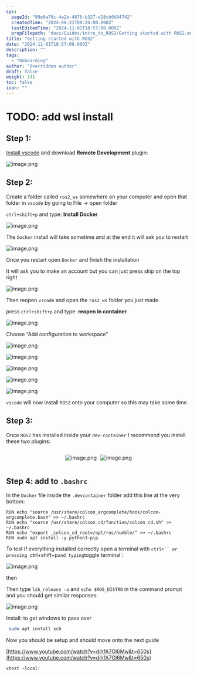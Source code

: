 ```yaml
---
sys:
  pageId: "89e0a78c-4e2b-4070-b327-d28cb0694742"
  createdTime: "2024-08-21T00:24:00.000Z"
  lastEditedTime: "2024-11-01T18:57:00.000Z"
  propFilepath: "docs/Guides/intro_to_ROS2/Getting started with ROS2.md"
title: "Getting started with ROS2"
date: "2024-11-01T18:57:00.000Z"
description: ""
tags:
  - "Onboarding"
author: "Overridden author"
draft: false
weight: 141
toc: false
icon: ""
---
```


# TODO: add wsl install

## Step 1:

[Install vscode](https://code.visualstudio.com/download) and download **Remote Development** plugin:

![image.png](https://prod-files-secure.s3.us-west-2.amazonaws.com/d518164a-d88e-44d1-a4ee-3adb3bd8bce0/efb52993-1881-4a40-b95e-6f020334f022/image.png?X-Amz-Algorithm=AWS4-HMAC-SHA256&X-Amz-Content-Sha256=UNSIGNED-PAYLOAD&X-Amz-Credential=ASIAZI2LB466YKIN3IO4%2F20250407%2Fus-west-2%2Fs3%2Faws4_request&X-Amz-Date=20250407T022246Z&X-Amz-Expires=3600&X-Amz-Security-Token=IQoJb3JpZ2luX2VjENr%2F%2F%2F%2F%2F%2F%2F%2F%2F%2FwEaCXVzLXdlc3QtMiJHMEUCIF4GbKENJrRpCq3rRW%2Bd6SeUtzAzC2ME2g8TRxIAcZmDAiEAu%2FEEM6%2BT0Pq8wYs3%2F7MFe9mJql2QNuGHUIA4Ydfzr5Eq%2FwMIUxAAGgw2Mzc0MjMxODM4MDUiDEHTJ4GY9cJispE2pCrcAx89KiSPwxpApQsiLxqgLUmrS1Ti%2Bz6PKUs9YICk%2BAlxEUqRCi3tBvKRJWIvtjwPjbJsPkAGhl9PnVoGno1Fdo7BDrzaj5WV93DZuCZN4BPsfwuctY5L9%2FRCE%2BIjCEhQ7zpUp3EFoeWrvpV5PEJkqqS%2FCTLKUCA2syiTQ59Glz7TMuIGFZAabRm0ykL%2BCSYBnvzRifl5QMWa8t1YVP2udQsIUZH0p4XSOSo4MmeLZ8pAgIY4IALHXtyO430whXegpbIffzRFxwhMqye3uNpboteZzkVZbfdZbOpOhRgnCsVOSpGIp9lf%2BytlZQbpG9UCktnBSHvo0XvOWcwbrH7fCmzBQm8g4VvnXNR%2F34uSIGWJ5EjScXRjgS46OEh1RLXhENGACl9pfyQIusshjGIdK0ujkGvR2zECkgxzkqRmu%2Bj%2BQ6W74Ab2aJ7%2FH7gnJY5UB27rxeEJNC3EH%2F6hIO09bzKGPlsGWDlFoRVQ%2F0LAaw8xmGP06lHzO%2Bd%2BS5cRrysLCgqMHv3YEbVtWLtaIBGZxn4te6yipeONLaldzZaHZC95MwCfh4dxxs0LM1XmD%2Fi7oXTD8UPtKHWu7piw4DcMdDKYuGCaWnWyN71N0ZIa%2BptDYf7VTJW6ml%2BsDtLcMPrpzL8GOqUBfPOeYsUtEemqXlhly2C0ZhP3UAnuuBx%2BL1GxqwCzVwzKwEtkKc3kZ%2BEsw%2FFgpIvCFvtpKyUk6JcjBHQbZJ2HrFqS%2Bdp4yLIfzzAgHUlmId6QghYJi1rveDseah5cA5ORDDWlIezh%2FpeOnFbzSsoM5m04pTO4Kgd3SNOgNs9ixwP8s8KvQFL6WwDDk%2BqRSGi34TLJvsVouzgTeoH9XMNgSwUOfk9S&X-Amz-Signature=a0a49964ecc96e91b5b87b1caaa4d42261a795b21fc7129a8111e749838d7a7e&X-Amz-SignedHeaders=host&x-id=GetObject)

## Step 2:

Create a folder called `ros2_ws` somewhere on your computer and open that folder in `vscode` by going to File → open folder 

`ctrl+shift+p` and type: **Install Docker**

![image.png](https://prod-files-secure.s3.us-west-2.amazonaws.com/d518164a-d88e-44d1-a4ee-3adb3bd8bce0/2269dc0e-1cd5-47ff-bceb-c04ad9b2eab0/image.png?X-Amz-Algorithm=AWS4-HMAC-SHA256&X-Amz-Content-Sha256=UNSIGNED-PAYLOAD&X-Amz-Credential=ASIAZI2LB466YKIN3IO4%2F20250407%2Fus-west-2%2Fs3%2Faws4_request&X-Amz-Date=20250407T022246Z&X-Amz-Expires=3600&X-Amz-Security-Token=IQoJb3JpZ2luX2VjENr%2F%2F%2F%2F%2F%2F%2F%2F%2F%2FwEaCXVzLXdlc3QtMiJHMEUCIF4GbKENJrRpCq3rRW%2Bd6SeUtzAzC2ME2g8TRxIAcZmDAiEAu%2FEEM6%2BT0Pq8wYs3%2F7MFe9mJql2QNuGHUIA4Ydfzr5Eq%2FwMIUxAAGgw2Mzc0MjMxODM4MDUiDEHTJ4GY9cJispE2pCrcAx89KiSPwxpApQsiLxqgLUmrS1Ti%2Bz6PKUs9YICk%2BAlxEUqRCi3tBvKRJWIvtjwPjbJsPkAGhl9PnVoGno1Fdo7BDrzaj5WV93DZuCZN4BPsfwuctY5L9%2FRCE%2BIjCEhQ7zpUp3EFoeWrvpV5PEJkqqS%2FCTLKUCA2syiTQ59Glz7TMuIGFZAabRm0ykL%2BCSYBnvzRifl5QMWa8t1YVP2udQsIUZH0p4XSOSo4MmeLZ8pAgIY4IALHXtyO430whXegpbIffzRFxwhMqye3uNpboteZzkVZbfdZbOpOhRgnCsVOSpGIp9lf%2BytlZQbpG9UCktnBSHvo0XvOWcwbrH7fCmzBQm8g4VvnXNR%2F34uSIGWJ5EjScXRjgS46OEh1RLXhENGACl9pfyQIusshjGIdK0ujkGvR2zECkgxzkqRmu%2Bj%2BQ6W74Ab2aJ7%2FH7gnJY5UB27rxeEJNC3EH%2F6hIO09bzKGPlsGWDlFoRVQ%2F0LAaw8xmGP06lHzO%2Bd%2BS5cRrysLCgqMHv3YEbVtWLtaIBGZxn4te6yipeONLaldzZaHZC95MwCfh4dxxs0LM1XmD%2Fi7oXTD8UPtKHWu7piw4DcMdDKYuGCaWnWyN71N0ZIa%2BptDYf7VTJW6ml%2BsDtLcMPrpzL8GOqUBfPOeYsUtEemqXlhly2C0ZhP3UAnuuBx%2BL1GxqwCzVwzKwEtkKc3kZ%2BEsw%2FFgpIvCFvtpKyUk6JcjBHQbZJ2HrFqS%2Bdp4yLIfzzAgHUlmId6QghYJi1rveDseah5cA5ORDDWlIezh%2FpeOnFbzSsoM5m04pTO4Kgd3SNOgNs9ixwP8s8KvQFL6WwDDk%2BqRSGi34TLJvsVouzgTeoH9XMNgSwUOfk9S&X-Amz-Signature=607a0f61fad982f9f5df328d53641c690f4f7d64ba36b2397d088c058425c500&X-Amz-SignedHeaders=host&x-id=GetObject)

The `Docker` install will take sometime and at the end it will ask you to restart

![image.png](https://prod-files-secure.s3.us-west-2.amazonaws.com/d518164a-d88e-44d1-a4ee-3adb3bd8bce0/ed233f78-be33-4b1f-b89c-9c346c0e961e/image.png?X-Amz-Algorithm=AWS4-HMAC-SHA256&X-Amz-Content-Sha256=UNSIGNED-PAYLOAD&X-Amz-Credential=ASIAZI2LB466YKIN3IO4%2F20250407%2Fus-west-2%2Fs3%2Faws4_request&X-Amz-Date=20250407T022246Z&X-Amz-Expires=3600&X-Amz-Security-Token=IQoJb3JpZ2luX2VjENr%2F%2F%2F%2F%2F%2F%2F%2F%2F%2FwEaCXVzLXdlc3QtMiJHMEUCIF4GbKENJrRpCq3rRW%2Bd6SeUtzAzC2ME2g8TRxIAcZmDAiEAu%2FEEM6%2BT0Pq8wYs3%2F7MFe9mJql2QNuGHUIA4Ydfzr5Eq%2FwMIUxAAGgw2Mzc0MjMxODM4MDUiDEHTJ4GY9cJispE2pCrcAx89KiSPwxpApQsiLxqgLUmrS1Ti%2Bz6PKUs9YICk%2BAlxEUqRCi3tBvKRJWIvtjwPjbJsPkAGhl9PnVoGno1Fdo7BDrzaj5WV93DZuCZN4BPsfwuctY5L9%2FRCE%2BIjCEhQ7zpUp3EFoeWrvpV5PEJkqqS%2FCTLKUCA2syiTQ59Glz7TMuIGFZAabRm0ykL%2BCSYBnvzRifl5QMWa8t1YVP2udQsIUZH0p4XSOSo4MmeLZ8pAgIY4IALHXtyO430whXegpbIffzRFxwhMqye3uNpboteZzkVZbfdZbOpOhRgnCsVOSpGIp9lf%2BytlZQbpG9UCktnBSHvo0XvOWcwbrH7fCmzBQm8g4VvnXNR%2F34uSIGWJ5EjScXRjgS46OEh1RLXhENGACl9pfyQIusshjGIdK0ujkGvR2zECkgxzkqRmu%2Bj%2BQ6W74Ab2aJ7%2FH7gnJY5UB27rxeEJNC3EH%2F6hIO09bzKGPlsGWDlFoRVQ%2F0LAaw8xmGP06lHzO%2Bd%2BS5cRrysLCgqMHv3YEbVtWLtaIBGZxn4te6yipeONLaldzZaHZC95MwCfh4dxxs0LM1XmD%2Fi7oXTD8UPtKHWu7piw4DcMdDKYuGCaWnWyN71N0ZIa%2BptDYf7VTJW6ml%2BsDtLcMPrpzL8GOqUBfPOeYsUtEemqXlhly2C0ZhP3UAnuuBx%2BL1GxqwCzVwzKwEtkKc3kZ%2BEsw%2FFgpIvCFvtpKyUk6JcjBHQbZJ2HrFqS%2Bdp4yLIfzzAgHUlmId6QghYJi1rveDseah5cA5ORDDWlIezh%2FpeOnFbzSsoM5m04pTO4Kgd3SNOgNs9ixwP8s8KvQFL6WwDDk%2BqRSGi34TLJvsVouzgTeoH9XMNgSwUOfk9S&X-Amz-Signature=04da767140b3b865832b4bb1596d648ac8ea2bc5f62edd32c53d373b7ccc89a3&X-Amz-SignedHeaders=host&x-id=GetObject)

Once you restart open `Docker` and finish the installation

It will ask you to make an account but you can just press skip on the top right

![image.png](https://prod-files-secure.s3.us-west-2.amazonaws.com/d518164a-d88e-44d1-a4ee-3adb3bd8bce0/21010ad9-1659-4fd9-9f59-9932a09b2a3d/image.png?X-Amz-Algorithm=AWS4-HMAC-SHA256&X-Amz-Content-Sha256=UNSIGNED-PAYLOAD&X-Amz-Credential=ASIAZI2LB466YKIN3IO4%2F20250407%2Fus-west-2%2Fs3%2Faws4_request&X-Amz-Date=20250407T022246Z&X-Amz-Expires=3600&X-Amz-Security-Token=IQoJb3JpZ2luX2VjENr%2F%2F%2F%2F%2F%2F%2F%2F%2F%2FwEaCXVzLXdlc3QtMiJHMEUCIF4GbKENJrRpCq3rRW%2Bd6SeUtzAzC2ME2g8TRxIAcZmDAiEAu%2FEEM6%2BT0Pq8wYs3%2F7MFe9mJql2QNuGHUIA4Ydfzr5Eq%2FwMIUxAAGgw2Mzc0MjMxODM4MDUiDEHTJ4GY9cJispE2pCrcAx89KiSPwxpApQsiLxqgLUmrS1Ti%2Bz6PKUs9YICk%2BAlxEUqRCi3tBvKRJWIvtjwPjbJsPkAGhl9PnVoGno1Fdo7BDrzaj5WV93DZuCZN4BPsfwuctY5L9%2FRCE%2BIjCEhQ7zpUp3EFoeWrvpV5PEJkqqS%2FCTLKUCA2syiTQ59Glz7TMuIGFZAabRm0ykL%2BCSYBnvzRifl5QMWa8t1YVP2udQsIUZH0p4XSOSo4MmeLZ8pAgIY4IALHXtyO430whXegpbIffzRFxwhMqye3uNpboteZzkVZbfdZbOpOhRgnCsVOSpGIp9lf%2BytlZQbpG9UCktnBSHvo0XvOWcwbrH7fCmzBQm8g4VvnXNR%2F34uSIGWJ5EjScXRjgS46OEh1RLXhENGACl9pfyQIusshjGIdK0ujkGvR2zECkgxzkqRmu%2Bj%2BQ6W74Ab2aJ7%2FH7gnJY5UB27rxeEJNC3EH%2F6hIO09bzKGPlsGWDlFoRVQ%2F0LAaw8xmGP06lHzO%2Bd%2BS5cRrysLCgqMHv3YEbVtWLtaIBGZxn4te6yipeONLaldzZaHZC95MwCfh4dxxs0LM1XmD%2Fi7oXTD8UPtKHWu7piw4DcMdDKYuGCaWnWyN71N0ZIa%2BptDYf7VTJW6ml%2BsDtLcMPrpzL8GOqUBfPOeYsUtEemqXlhly2C0ZhP3UAnuuBx%2BL1GxqwCzVwzKwEtkKc3kZ%2BEsw%2FFgpIvCFvtpKyUk6JcjBHQbZJ2HrFqS%2Bdp4yLIfzzAgHUlmId6QghYJi1rveDseah5cA5ORDDWlIezh%2FpeOnFbzSsoM5m04pTO4Kgd3SNOgNs9ixwP8s8KvQFL6WwDDk%2BqRSGi34TLJvsVouzgTeoH9XMNgSwUOfk9S&X-Amz-Signature=23cb1438f478c268e471e08c28e526388618f2040f2196bb27849be84fe94feb&X-Amz-SignedHeaders=host&x-id=GetObject)

Then reopen `vscode` and open the `ros2_ws` folder you just made

press `ctrl+shift+p` and type: **reopen in container**

![image.png](https://prod-files-secure.s3.us-west-2.amazonaws.com/d518164a-d88e-44d1-a4ee-3adb3bd8bce0/4e93b8c2-41ad-488c-8095-c74205196118/image.png?X-Amz-Algorithm=AWS4-HMAC-SHA256&X-Amz-Content-Sha256=UNSIGNED-PAYLOAD&X-Amz-Credential=ASIAZI2LB466YKIN3IO4%2F20250407%2Fus-west-2%2Fs3%2Faws4_request&X-Amz-Date=20250407T022246Z&X-Amz-Expires=3600&X-Amz-Security-Token=IQoJb3JpZ2luX2VjENr%2F%2F%2F%2F%2F%2F%2F%2F%2F%2FwEaCXVzLXdlc3QtMiJHMEUCIF4GbKENJrRpCq3rRW%2Bd6SeUtzAzC2ME2g8TRxIAcZmDAiEAu%2FEEM6%2BT0Pq8wYs3%2F7MFe9mJql2QNuGHUIA4Ydfzr5Eq%2FwMIUxAAGgw2Mzc0MjMxODM4MDUiDEHTJ4GY9cJispE2pCrcAx89KiSPwxpApQsiLxqgLUmrS1Ti%2Bz6PKUs9YICk%2BAlxEUqRCi3tBvKRJWIvtjwPjbJsPkAGhl9PnVoGno1Fdo7BDrzaj5WV93DZuCZN4BPsfwuctY5L9%2FRCE%2BIjCEhQ7zpUp3EFoeWrvpV5PEJkqqS%2FCTLKUCA2syiTQ59Glz7TMuIGFZAabRm0ykL%2BCSYBnvzRifl5QMWa8t1YVP2udQsIUZH0p4XSOSo4MmeLZ8pAgIY4IALHXtyO430whXegpbIffzRFxwhMqye3uNpboteZzkVZbfdZbOpOhRgnCsVOSpGIp9lf%2BytlZQbpG9UCktnBSHvo0XvOWcwbrH7fCmzBQm8g4VvnXNR%2F34uSIGWJ5EjScXRjgS46OEh1RLXhENGACl9pfyQIusshjGIdK0ujkGvR2zECkgxzkqRmu%2Bj%2BQ6W74Ab2aJ7%2FH7gnJY5UB27rxeEJNC3EH%2F6hIO09bzKGPlsGWDlFoRVQ%2F0LAaw8xmGP06lHzO%2Bd%2BS5cRrysLCgqMHv3YEbVtWLtaIBGZxn4te6yipeONLaldzZaHZC95MwCfh4dxxs0LM1XmD%2Fi7oXTD8UPtKHWu7piw4DcMdDKYuGCaWnWyN71N0ZIa%2BptDYf7VTJW6ml%2BsDtLcMPrpzL8GOqUBfPOeYsUtEemqXlhly2C0ZhP3UAnuuBx%2BL1GxqwCzVwzKwEtkKc3kZ%2BEsw%2FFgpIvCFvtpKyUk6JcjBHQbZJ2HrFqS%2Bdp4yLIfzzAgHUlmId6QghYJi1rveDseah5cA5ORDDWlIezh%2FpeOnFbzSsoM5m04pTO4Kgd3SNOgNs9ixwP8s8KvQFL6WwDDk%2BqRSGi34TLJvsVouzgTeoH9XMNgSwUOfk9S&X-Amz-Signature=e8709b685f88d59c4be4ef32df53065259006d430d08af9c1e9960c339b602f9&X-Amz-SignedHeaders=host&x-id=GetObject)

Choose “Add configuration to workspace”

![image.png](https://prod-files-secure.s3.us-west-2.amazonaws.com/d518164a-d88e-44d1-a4ee-3adb3bd8bce0/9560b282-5060-4989-ba37-97e7b2c22476/image.png?X-Amz-Algorithm=AWS4-HMAC-SHA256&X-Amz-Content-Sha256=UNSIGNED-PAYLOAD&X-Amz-Credential=ASIAZI2LB466YKIN3IO4%2F20250407%2Fus-west-2%2Fs3%2Faws4_request&X-Amz-Date=20250407T022246Z&X-Amz-Expires=3600&X-Amz-Security-Token=IQoJb3JpZ2luX2VjENr%2F%2F%2F%2F%2F%2F%2F%2F%2F%2FwEaCXVzLXdlc3QtMiJHMEUCIF4GbKENJrRpCq3rRW%2Bd6SeUtzAzC2ME2g8TRxIAcZmDAiEAu%2FEEM6%2BT0Pq8wYs3%2F7MFe9mJql2QNuGHUIA4Ydfzr5Eq%2FwMIUxAAGgw2Mzc0MjMxODM4MDUiDEHTJ4GY9cJispE2pCrcAx89KiSPwxpApQsiLxqgLUmrS1Ti%2Bz6PKUs9YICk%2BAlxEUqRCi3tBvKRJWIvtjwPjbJsPkAGhl9PnVoGno1Fdo7BDrzaj5WV93DZuCZN4BPsfwuctY5L9%2FRCE%2BIjCEhQ7zpUp3EFoeWrvpV5PEJkqqS%2FCTLKUCA2syiTQ59Glz7TMuIGFZAabRm0ykL%2BCSYBnvzRifl5QMWa8t1YVP2udQsIUZH0p4XSOSo4MmeLZ8pAgIY4IALHXtyO430whXegpbIffzRFxwhMqye3uNpboteZzkVZbfdZbOpOhRgnCsVOSpGIp9lf%2BytlZQbpG9UCktnBSHvo0XvOWcwbrH7fCmzBQm8g4VvnXNR%2F34uSIGWJ5EjScXRjgS46OEh1RLXhENGACl9pfyQIusshjGIdK0ujkGvR2zECkgxzkqRmu%2Bj%2BQ6W74Ab2aJ7%2FH7gnJY5UB27rxeEJNC3EH%2F6hIO09bzKGPlsGWDlFoRVQ%2F0LAaw8xmGP06lHzO%2Bd%2BS5cRrysLCgqMHv3YEbVtWLtaIBGZxn4te6yipeONLaldzZaHZC95MwCfh4dxxs0LM1XmD%2Fi7oXTD8UPtKHWu7piw4DcMdDKYuGCaWnWyN71N0ZIa%2BptDYf7VTJW6ml%2BsDtLcMPrpzL8GOqUBfPOeYsUtEemqXlhly2C0ZhP3UAnuuBx%2BL1GxqwCzVwzKwEtkKc3kZ%2BEsw%2FFgpIvCFvtpKyUk6JcjBHQbZJ2HrFqS%2Bdp4yLIfzzAgHUlmId6QghYJi1rveDseah5cA5ORDDWlIezh%2FpeOnFbzSsoM5m04pTO4Kgd3SNOgNs9ixwP8s8KvQFL6WwDDk%2BqRSGi34TLJvsVouzgTeoH9XMNgSwUOfk9S&X-Amz-Signature=efb96e3cb28928d5ef2a45effb293f83ed1fe63d0f872a589271a0b9b5c57398&X-Amz-SignedHeaders=host&x-id=GetObject)

![image.png](https://prod-files-secure.s3.us-west-2.amazonaws.com/d518164a-d88e-44d1-a4ee-3adb3bd8bce0/2ee63f81-886b-48e8-a553-dc6e5eac99e4/image.png?X-Amz-Algorithm=AWS4-HMAC-SHA256&X-Amz-Content-Sha256=UNSIGNED-PAYLOAD&X-Amz-Credential=ASIAZI2LB466YKIN3IO4%2F20250407%2Fus-west-2%2Fs3%2Faws4_request&X-Amz-Date=20250407T022246Z&X-Amz-Expires=3600&X-Amz-Security-Token=IQoJb3JpZ2luX2VjENr%2F%2F%2F%2F%2F%2F%2F%2F%2F%2FwEaCXVzLXdlc3QtMiJHMEUCIF4GbKENJrRpCq3rRW%2Bd6SeUtzAzC2ME2g8TRxIAcZmDAiEAu%2FEEM6%2BT0Pq8wYs3%2F7MFe9mJql2QNuGHUIA4Ydfzr5Eq%2FwMIUxAAGgw2Mzc0MjMxODM4MDUiDEHTJ4GY9cJispE2pCrcAx89KiSPwxpApQsiLxqgLUmrS1Ti%2Bz6PKUs9YICk%2BAlxEUqRCi3tBvKRJWIvtjwPjbJsPkAGhl9PnVoGno1Fdo7BDrzaj5WV93DZuCZN4BPsfwuctY5L9%2FRCE%2BIjCEhQ7zpUp3EFoeWrvpV5PEJkqqS%2FCTLKUCA2syiTQ59Glz7TMuIGFZAabRm0ykL%2BCSYBnvzRifl5QMWa8t1YVP2udQsIUZH0p4XSOSo4MmeLZ8pAgIY4IALHXtyO430whXegpbIffzRFxwhMqye3uNpboteZzkVZbfdZbOpOhRgnCsVOSpGIp9lf%2BytlZQbpG9UCktnBSHvo0XvOWcwbrH7fCmzBQm8g4VvnXNR%2F34uSIGWJ5EjScXRjgS46OEh1RLXhENGACl9pfyQIusshjGIdK0ujkGvR2zECkgxzkqRmu%2Bj%2BQ6W74Ab2aJ7%2FH7gnJY5UB27rxeEJNC3EH%2F6hIO09bzKGPlsGWDlFoRVQ%2F0LAaw8xmGP06lHzO%2Bd%2BS5cRrysLCgqMHv3YEbVtWLtaIBGZxn4te6yipeONLaldzZaHZC95MwCfh4dxxs0LM1XmD%2Fi7oXTD8UPtKHWu7piw4DcMdDKYuGCaWnWyN71N0ZIa%2BptDYf7VTJW6ml%2BsDtLcMPrpzL8GOqUBfPOeYsUtEemqXlhly2C0ZhP3UAnuuBx%2BL1GxqwCzVwzKwEtkKc3kZ%2BEsw%2FFgpIvCFvtpKyUk6JcjBHQbZJ2HrFqS%2Bdp4yLIfzzAgHUlmId6QghYJi1rveDseah5cA5ORDDWlIezh%2FpeOnFbzSsoM5m04pTO4Kgd3SNOgNs9ixwP8s8KvQFL6WwDDk%2BqRSGi34TLJvsVouzgTeoH9XMNgSwUOfk9S&X-Amz-Signature=750118d96167f360d46daeaf8e022e85051a7e60d1f33a67afc3f8ad025a1d25&X-Amz-SignedHeaders=host&x-id=GetObject)

![image.png](https://prod-files-secure.s3.us-west-2.amazonaws.com/d518164a-d88e-44d1-a4ee-3adb3bd8bce0/ae1580b2-b048-407e-aed9-b584224a7a04/image.png?X-Amz-Algorithm=AWS4-HMAC-SHA256&X-Amz-Content-Sha256=UNSIGNED-PAYLOAD&X-Amz-Credential=ASIAZI2LB466YKIN3IO4%2F20250407%2Fus-west-2%2Fs3%2Faws4_request&X-Amz-Date=20250407T022246Z&X-Amz-Expires=3600&X-Amz-Security-Token=IQoJb3JpZ2luX2VjENr%2F%2F%2F%2F%2F%2F%2F%2F%2F%2FwEaCXVzLXdlc3QtMiJHMEUCIF4GbKENJrRpCq3rRW%2Bd6SeUtzAzC2ME2g8TRxIAcZmDAiEAu%2FEEM6%2BT0Pq8wYs3%2F7MFe9mJql2QNuGHUIA4Ydfzr5Eq%2FwMIUxAAGgw2Mzc0MjMxODM4MDUiDEHTJ4GY9cJispE2pCrcAx89KiSPwxpApQsiLxqgLUmrS1Ti%2Bz6PKUs9YICk%2BAlxEUqRCi3tBvKRJWIvtjwPjbJsPkAGhl9PnVoGno1Fdo7BDrzaj5WV93DZuCZN4BPsfwuctY5L9%2FRCE%2BIjCEhQ7zpUp3EFoeWrvpV5PEJkqqS%2FCTLKUCA2syiTQ59Glz7TMuIGFZAabRm0ykL%2BCSYBnvzRifl5QMWa8t1YVP2udQsIUZH0p4XSOSo4MmeLZ8pAgIY4IALHXtyO430whXegpbIffzRFxwhMqye3uNpboteZzkVZbfdZbOpOhRgnCsVOSpGIp9lf%2BytlZQbpG9UCktnBSHvo0XvOWcwbrH7fCmzBQm8g4VvnXNR%2F34uSIGWJ5EjScXRjgS46OEh1RLXhENGACl9pfyQIusshjGIdK0ujkGvR2zECkgxzkqRmu%2Bj%2BQ6W74Ab2aJ7%2FH7gnJY5UB27rxeEJNC3EH%2F6hIO09bzKGPlsGWDlFoRVQ%2F0LAaw8xmGP06lHzO%2Bd%2BS5cRrysLCgqMHv3YEbVtWLtaIBGZxn4te6yipeONLaldzZaHZC95MwCfh4dxxs0LM1XmD%2Fi7oXTD8UPtKHWu7piw4DcMdDKYuGCaWnWyN71N0ZIa%2BptDYf7VTJW6ml%2BsDtLcMPrpzL8GOqUBfPOeYsUtEemqXlhly2C0ZhP3UAnuuBx%2BL1GxqwCzVwzKwEtkKc3kZ%2BEsw%2FFgpIvCFvtpKyUk6JcjBHQbZJ2HrFqS%2Bdp4yLIfzzAgHUlmId6QghYJi1rveDseah5cA5ORDDWlIezh%2FpeOnFbzSsoM5m04pTO4Kgd3SNOgNs9ixwP8s8KvQFL6WwDDk%2BqRSGi34TLJvsVouzgTeoH9XMNgSwUOfk9S&X-Amz-Signature=8fcb02edac5ee6d4d994b4ef684a8ee55cef27bd4e6652d84cb0fa80910eb0c4&X-Amz-SignedHeaders=host&x-id=GetObject)

![image.png](https://prod-files-secure.s3.us-west-2.amazonaws.com/d518164a-d88e-44d1-a4ee-3adb3bd8bce0/53255b28-f75e-430f-b9e3-c0ac8577e42b/image.png?X-Amz-Algorithm=AWS4-HMAC-SHA256&X-Amz-Content-Sha256=UNSIGNED-PAYLOAD&X-Amz-Credential=ASIAZI2LB466YKIN3IO4%2F20250407%2Fus-west-2%2Fs3%2Faws4_request&X-Amz-Date=20250407T022246Z&X-Amz-Expires=3600&X-Amz-Security-Token=IQoJb3JpZ2luX2VjENr%2F%2F%2F%2F%2F%2F%2F%2F%2F%2FwEaCXVzLXdlc3QtMiJHMEUCIF4GbKENJrRpCq3rRW%2Bd6SeUtzAzC2ME2g8TRxIAcZmDAiEAu%2FEEM6%2BT0Pq8wYs3%2F7MFe9mJql2QNuGHUIA4Ydfzr5Eq%2FwMIUxAAGgw2Mzc0MjMxODM4MDUiDEHTJ4GY9cJispE2pCrcAx89KiSPwxpApQsiLxqgLUmrS1Ti%2Bz6PKUs9YICk%2BAlxEUqRCi3tBvKRJWIvtjwPjbJsPkAGhl9PnVoGno1Fdo7BDrzaj5WV93DZuCZN4BPsfwuctY5L9%2FRCE%2BIjCEhQ7zpUp3EFoeWrvpV5PEJkqqS%2FCTLKUCA2syiTQ59Glz7TMuIGFZAabRm0ykL%2BCSYBnvzRifl5QMWa8t1YVP2udQsIUZH0p4XSOSo4MmeLZ8pAgIY4IALHXtyO430whXegpbIffzRFxwhMqye3uNpboteZzkVZbfdZbOpOhRgnCsVOSpGIp9lf%2BytlZQbpG9UCktnBSHvo0XvOWcwbrH7fCmzBQm8g4VvnXNR%2F34uSIGWJ5EjScXRjgS46OEh1RLXhENGACl9pfyQIusshjGIdK0ujkGvR2zECkgxzkqRmu%2Bj%2BQ6W74Ab2aJ7%2FH7gnJY5UB27rxeEJNC3EH%2F6hIO09bzKGPlsGWDlFoRVQ%2F0LAaw8xmGP06lHzO%2Bd%2BS5cRrysLCgqMHv3YEbVtWLtaIBGZxn4te6yipeONLaldzZaHZC95MwCfh4dxxs0LM1XmD%2Fi7oXTD8UPtKHWu7piw4DcMdDKYuGCaWnWyN71N0ZIa%2BptDYf7VTJW6ml%2BsDtLcMPrpzL8GOqUBfPOeYsUtEemqXlhly2C0ZhP3UAnuuBx%2BL1GxqwCzVwzKwEtkKc3kZ%2BEsw%2FFgpIvCFvtpKyUk6JcjBHQbZJ2HrFqS%2Bdp4yLIfzzAgHUlmId6QghYJi1rveDseah5cA5ORDDWlIezh%2FpeOnFbzSsoM5m04pTO4Kgd3SNOgNs9ixwP8s8KvQFL6WwDDk%2BqRSGi34TLJvsVouzgTeoH9XMNgSwUOfk9S&X-Amz-Signature=a0ab1b12f9217d8948ac9a60f5a1d1f52d22304c21b145c25fecec65ce5e1049&X-Amz-SignedHeaders=host&x-id=GetObject)

![image.png](https://prod-files-secure.s3.us-west-2.amazonaws.com/d518164a-d88e-44d1-a4ee-3adb3bd8bce0/7c562767-5af9-4ffb-97d1-327bcdf4ee00/image.png?X-Amz-Algorithm=AWS4-HMAC-SHA256&X-Amz-Content-Sha256=UNSIGNED-PAYLOAD&X-Amz-Credential=ASIAZI2LB466YKIN3IO4%2F20250407%2Fus-west-2%2Fs3%2Faws4_request&X-Amz-Date=20250407T022246Z&X-Amz-Expires=3600&X-Amz-Security-Token=IQoJb3JpZ2luX2VjENr%2F%2F%2F%2F%2F%2F%2F%2F%2F%2FwEaCXVzLXdlc3QtMiJHMEUCIF4GbKENJrRpCq3rRW%2Bd6SeUtzAzC2ME2g8TRxIAcZmDAiEAu%2FEEM6%2BT0Pq8wYs3%2F7MFe9mJql2QNuGHUIA4Ydfzr5Eq%2FwMIUxAAGgw2Mzc0MjMxODM4MDUiDEHTJ4GY9cJispE2pCrcAx89KiSPwxpApQsiLxqgLUmrS1Ti%2Bz6PKUs9YICk%2BAlxEUqRCi3tBvKRJWIvtjwPjbJsPkAGhl9PnVoGno1Fdo7BDrzaj5WV93DZuCZN4BPsfwuctY5L9%2FRCE%2BIjCEhQ7zpUp3EFoeWrvpV5PEJkqqS%2FCTLKUCA2syiTQ59Glz7TMuIGFZAabRm0ykL%2BCSYBnvzRifl5QMWa8t1YVP2udQsIUZH0p4XSOSo4MmeLZ8pAgIY4IALHXtyO430whXegpbIffzRFxwhMqye3uNpboteZzkVZbfdZbOpOhRgnCsVOSpGIp9lf%2BytlZQbpG9UCktnBSHvo0XvOWcwbrH7fCmzBQm8g4VvnXNR%2F34uSIGWJ5EjScXRjgS46OEh1RLXhENGACl9pfyQIusshjGIdK0ujkGvR2zECkgxzkqRmu%2Bj%2BQ6W74Ab2aJ7%2FH7gnJY5UB27rxeEJNC3EH%2F6hIO09bzKGPlsGWDlFoRVQ%2F0LAaw8xmGP06lHzO%2Bd%2BS5cRrysLCgqMHv3YEbVtWLtaIBGZxn4te6yipeONLaldzZaHZC95MwCfh4dxxs0LM1XmD%2Fi7oXTD8UPtKHWu7piw4DcMdDKYuGCaWnWyN71N0ZIa%2BptDYf7VTJW6ml%2BsDtLcMPrpzL8GOqUBfPOeYsUtEemqXlhly2C0ZhP3UAnuuBx%2BL1GxqwCzVwzKwEtkKc3kZ%2BEsw%2FFgpIvCFvtpKyUk6JcjBHQbZJ2HrFqS%2Bdp4yLIfzzAgHUlmId6QghYJi1rveDseah5cA5ORDDWlIezh%2FpeOnFbzSsoM5m04pTO4Kgd3SNOgNs9ixwP8s8KvQFL6WwDDk%2BqRSGi34TLJvsVouzgTeoH9XMNgSwUOfk9S&X-Amz-Signature=476fd7366e96117be81444d2cddf96abdd9ee9ddab43b916089a872a308da05b&X-Amz-SignedHeaders=host&x-id=GetObject)

`vscode` will now install `ROS2` onto your computer so this may take some time.

## Step 3:

Once `ROS2` has installed inside your `dev-container` I recommend you install these two plugins:

<div style="display: flex;flex-direction: row; column-gap:10px; max-width: 630px;justify-content: center;">
<div>

![image.png](https://prod-files-secure.s3.us-west-2.amazonaws.com/d518164a-d88e-44d1-a4ee-3adb3bd8bce0/3fc3d550-5a54-4ba1-ba6b-faa01cdb7369/image.png?X-Amz-Algorithm=AWS4-HMAC-SHA256&X-Amz-Content-Sha256=UNSIGNED-PAYLOAD&X-Amz-Credential=ASIAZI2LB4663YGKXX6Q%2F20250407%2Fus-west-2%2Fs3%2Faws4_request&X-Amz-Date=20250407T022248Z&X-Amz-Expires=3600&X-Amz-Security-Token=IQoJb3JpZ2luX2VjENr%2F%2F%2F%2F%2F%2F%2F%2F%2F%2FwEaCXVzLXdlc3QtMiJGMEQCIDIcOWOp9METpDWogEuvPO9sH%2BmP9x02gJGZ95OHD1e9AiAk3VOXM6trw%2FsxcLBd1GkW%2BO7x8gQGO7cr7VOeyQXzEyr%2FAwhTEAAaDDYzNzQyMzE4MzgwNSIMZfWUXqic%2FtquhnjhKtwDQSP%2FzrI8z6qWRtf3w8qdqxZ7bbU8lEFMFhyzGFefFlUB8B09SQoLJqkFStpM2VsU6fVLrVJkAAXs%2F85n3nz%2BkgiLMSUhgiLb71ZAzy%2FTsf3v7nq1GoMb8OWYTr22e%2FKPTq4pg8oJkrRNx8EUGgHcnEmU2ytu%2Fl6if98zFoax%2BTA48E5j8Nw4j46MEnoz2RWyMrgmK1m%2BzoIzP0rwQwZ9QlHClP0s4X4z3rodU8EkIkOMFowuI7ZYV6413s0IC0j5JLcRezv8c2wdnJXkynh6cgXplhWZVCrsxt7H9OBpdfKU62bL2IxyNyINqtOHdHge4EhkdIeENtci3b59CyAds9EUTScTlFewyZHLVGQWNp9WyX8C8HLp%2BxsNldBTO1iXP5y3%2BLJR7A77NVTnbYdLiBEZI69KdrNN3sYYAtNzrqI%2FnKAieurqzOxQN6gqVnrWqN1ae8ELZj1GPrqgp2nNXe7wjBa9ZqAFInVmR68va30C0Tbr19PMYNqEKyOlnc1t%2BBJhNqu5R4toFOZhOBaSuy3xetZcEVsHIYOE4GwI3MkMXLgEMLNoKA%2FGuIg6ukMqapZT5owTFgALkZ%2FOoGX11npm%2BAIKlxbpvoC7pLcQcxq8E4VDZk03c8tHHCEwqOnMvwY6pgGCd%2B5dTbvA02Yp3R%2FsP2mxk3AB%2BD8MoNAxdDphq5ET7ov34FIgNAzXTlKst4IvUFuS5lYnfK2FOxq2sGt13V0f12BDSjLoISxpfbR5JYk3iItsa27FF6f8aSMxtpyUFCWZ%2BTCHQLOBwyQN2hVR%2F2a1yfPa364U3ZvZeLXrIOptH8RKoxrjcVNiBABq0U60NUI1sr4r8I4L48JH3FnkA9doFFj2Jahb&X-Amz-Signature=8b0f993bff25c5269748e9b0e93b035739de310d9f75036339c1047e2fd2b321&X-Amz-SignedHeaders=host&x-id=GetObject)

</div>
<div>

![image.png](https://prod-files-secure.s3.us-west-2.amazonaws.com/d518164a-d88e-44d1-a4ee-3adb3bd8bce0/d994cc66-13c2-4093-a5a3-f84cf4601a82/image.png?X-Amz-Algorithm=AWS4-HMAC-SHA256&X-Amz-Content-Sha256=UNSIGNED-PAYLOAD&X-Amz-Credential=ASIAZI2LB4667E5M5PU6%2F20250407%2Fus-west-2%2Fs3%2Faws4_request&X-Amz-Date=20250407T022248Z&X-Amz-Expires=3600&X-Amz-Security-Token=IQoJb3JpZ2luX2VjENr%2F%2F%2F%2F%2F%2F%2F%2F%2F%2FwEaCXVzLXdlc3QtMiJHMEUCIQCxh4LZIytU4dE3YBdoiM%2FFkX5gTaSfcE%2Bu9NcKzs7rfwIgSq1hZhyJKu5Q%2BjkfRliiWlFiNIwpPc9RKT4HlGMrWI8q%2FwMIUxAAGgw2Mzc0MjMxODM4MDUiDOdBeQ9UmV6lMacy%2BSrcA3sT%2BEeREWQSirXvUSyQZArllA3W70KHhU7KYy81I%2BZArJVnVDBYqJ3fcHN4mRUZ8VC3d0yknnIOQf%2BTLMTSHFqYyUVosLNSJMmTpf%2ButK6ykjmXp45Ou3JOMZvgpFqQM2T0kgJTlUeECX6xZW2xAxwBmGt8Of%2FBLjhsHlEP9wIID00XMvyqdDhaFok%2FqzeZrX34l9zgppBgtQft%2FB7ZDW2I8EMNqB79uAS1sAOu66VqSPKN5V6IBLx8JD%2B4HYbbYE%2FTCjx6qeledn66wqzkvhlMmtXwvwTXBaO5hSZDQkhZx0cmi7JC2YGl5vBDNoVcXP7e3B0w%2BeVSkID2JfpS4VkeCVFQk1luEqLdPW7WsxRp2ybOAVkEvh%2B48JXFBETVotRjeb1L3EEq9Vb%2FiI66eMY6rDwi8PXTiiSQ9IPPrTiJ4GC90Wh70ncz6mpNp%2FuuyLHgaT%2FNg9nuepZ%2FjJJFWIRxcSudWR3mUGKtcSdAn0ynZF2o5WBsdcZaDLFqXUc%2Bdy6vs%2BcURKh2GkwHPWq4ZQYJo0xBHMjTdjSBizPN7x0IIpAIkYHY7eWM9UjsZ6G3YErgnLIct7Kduo5h3a48rn5sdBRL7Ev3AqH3nN1MnrZtkpB7EZ%2FzsNYiR4%2BoMMPpzL8GOqUBr0godACty9rbMNCHGWaR8gh9lLms2LzvDixdpHWRzQ2d%2F8EKkufSZ5U0Huf6SxrsDEUhNVqvkOOLY%2FBOueTRuhptaFGR7dqUnCCfFyKUAdtxF81od0Tv%2Fz6eWjGDOoRwnIzGMPfEEIfJLq0h5TiUv2lSbE%2Fg03FHCPqX4XNafFNgBl%2FyRz0fgXvnD87I4SN24paFxYqKDD%2BW6TMDj9PJhbjMGnEQ&X-Amz-Signature=b9e406ee180800cd7ffc4261f43849a470634620563ed77398e012d5cbf56ad4&X-Amz-SignedHeaders=host&x-id=GetObject)

</div>
</div>

## Step 4: add to `.bashrc`

In the `Docker` file inside the `.devcontainer` folder add this line at the very bottom: 

```docker
RUN echo "source /usr/share/colcon_argcomplete/hook/colcon-argcomplete.bash" >> ~/.bashrc
RUN echo "source /usr/share/colcon_cd/function/colcon_cd.sh" >> ~/.bashrc
RUN echo "export _colcon_cd_root=/opt/ros/humble/" >> ~/.bashrc
RUN sudo apt install -y python3-pip 
```

To test if everything installed correctly open a terminal with `ctrl+`` or pressing `ctrl+shift+p` and typing `toggle terminal`:

![image.png](https://prod-files-secure.s3.us-west-2.amazonaws.com/d518164a-d88e-44d1-a4ee-3adb3bd8bce0/6a4943d8-b04e-4c02-9a58-775f3384d1a5/image.png?X-Amz-Algorithm=AWS4-HMAC-SHA256&X-Amz-Content-Sha256=UNSIGNED-PAYLOAD&X-Amz-Credential=ASIAZI2LB466YKIN3IO4%2F20250407%2Fus-west-2%2Fs3%2Faws4_request&X-Amz-Date=20250407T022246Z&X-Amz-Expires=3600&X-Amz-Security-Token=IQoJb3JpZ2luX2VjENr%2F%2F%2F%2F%2F%2F%2F%2F%2F%2FwEaCXVzLXdlc3QtMiJHMEUCIF4GbKENJrRpCq3rRW%2Bd6SeUtzAzC2ME2g8TRxIAcZmDAiEAu%2FEEM6%2BT0Pq8wYs3%2F7MFe9mJql2QNuGHUIA4Ydfzr5Eq%2FwMIUxAAGgw2Mzc0MjMxODM4MDUiDEHTJ4GY9cJispE2pCrcAx89KiSPwxpApQsiLxqgLUmrS1Ti%2Bz6PKUs9YICk%2BAlxEUqRCi3tBvKRJWIvtjwPjbJsPkAGhl9PnVoGno1Fdo7BDrzaj5WV93DZuCZN4BPsfwuctY5L9%2FRCE%2BIjCEhQ7zpUp3EFoeWrvpV5PEJkqqS%2FCTLKUCA2syiTQ59Glz7TMuIGFZAabRm0ykL%2BCSYBnvzRifl5QMWa8t1YVP2udQsIUZH0p4XSOSo4MmeLZ8pAgIY4IALHXtyO430whXegpbIffzRFxwhMqye3uNpboteZzkVZbfdZbOpOhRgnCsVOSpGIp9lf%2BytlZQbpG9UCktnBSHvo0XvOWcwbrH7fCmzBQm8g4VvnXNR%2F34uSIGWJ5EjScXRjgS46OEh1RLXhENGACl9pfyQIusshjGIdK0ujkGvR2zECkgxzkqRmu%2Bj%2BQ6W74Ab2aJ7%2FH7gnJY5UB27rxeEJNC3EH%2F6hIO09bzKGPlsGWDlFoRVQ%2F0LAaw8xmGP06lHzO%2Bd%2BS5cRrysLCgqMHv3YEbVtWLtaIBGZxn4te6yipeONLaldzZaHZC95MwCfh4dxxs0LM1XmD%2Fi7oXTD8UPtKHWu7piw4DcMdDKYuGCaWnWyN71N0ZIa%2BptDYf7VTJW6ml%2BsDtLcMPrpzL8GOqUBfPOeYsUtEemqXlhly2C0ZhP3UAnuuBx%2BL1GxqwCzVwzKwEtkKc3kZ%2BEsw%2FFgpIvCFvtpKyUk6JcjBHQbZJ2HrFqS%2Bdp4yLIfzzAgHUlmId6QghYJi1rveDseah5cA5ORDDWlIezh%2FpeOnFbzSsoM5m04pTO4Kgd3SNOgNs9ixwP8s8KvQFL6WwDDk%2BqRSGi34TLJvsVouzgTeoH9XMNgSwUOfk9S&X-Amz-Signature=695b7b3f1a0c26066e47173b9021ac84ffeb6c3e1d9c35eef0938fddf3958fa3&X-Amz-SignedHeaders=host&x-id=GetObject)

then 

Then type `lsb_release -a` and `echo $ROS_DISTRO` in the command prompt and you should get similar responses:

![image.png](https://prod-files-secure.s3.us-west-2.amazonaws.com/d518164a-d88e-44d1-a4ee-3adb3bd8bce0/3e635dec-a805-4e85-8b9e-d000e5b71a4e/image.png?X-Amz-Algorithm=AWS4-HMAC-SHA256&X-Amz-Content-Sha256=UNSIGNED-PAYLOAD&X-Amz-Credential=ASIAZI2LB466YKIN3IO4%2F20250407%2Fus-west-2%2Fs3%2Faws4_request&X-Amz-Date=20250407T022246Z&X-Amz-Expires=3600&X-Amz-Security-Token=IQoJb3JpZ2luX2VjENr%2F%2F%2F%2F%2F%2F%2F%2F%2F%2FwEaCXVzLXdlc3QtMiJHMEUCIF4GbKENJrRpCq3rRW%2Bd6SeUtzAzC2ME2g8TRxIAcZmDAiEAu%2FEEM6%2BT0Pq8wYs3%2F7MFe9mJql2QNuGHUIA4Ydfzr5Eq%2FwMIUxAAGgw2Mzc0MjMxODM4MDUiDEHTJ4GY9cJispE2pCrcAx89KiSPwxpApQsiLxqgLUmrS1Ti%2Bz6PKUs9YICk%2BAlxEUqRCi3tBvKRJWIvtjwPjbJsPkAGhl9PnVoGno1Fdo7BDrzaj5WV93DZuCZN4BPsfwuctY5L9%2FRCE%2BIjCEhQ7zpUp3EFoeWrvpV5PEJkqqS%2FCTLKUCA2syiTQ59Glz7TMuIGFZAabRm0ykL%2BCSYBnvzRifl5QMWa8t1YVP2udQsIUZH0p4XSOSo4MmeLZ8pAgIY4IALHXtyO430whXegpbIffzRFxwhMqye3uNpboteZzkVZbfdZbOpOhRgnCsVOSpGIp9lf%2BytlZQbpG9UCktnBSHvo0XvOWcwbrH7fCmzBQm8g4VvnXNR%2F34uSIGWJ5EjScXRjgS46OEh1RLXhENGACl9pfyQIusshjGIdK0ujkGvR2zECkgxzkqRmu%2Bj%2BQ6W74Ab2aJ7%2FH7gnJY5UB27rxeEJNC3EH%2F6hIO09bzKGPlsGWDlFoRVQ%2F0LAaw8xmGP06lHzO%2Bd%2BS5cRrysLCgqMHv3YEbVtWLtaIBGZxn4te6yipeONLaldzZaHZC95MwCfh4dxxs0LM1XmD%2Fi7oXTD8UPtKHWu7piw4DcMdDKYuGCaWnWyN71N0ZIa%2BptDYf7VTJW6ml%2BsDtLcMPrpzL8GOqUBfPOeYsUtEemqXlhly2C0ZhP3UAnuuBx%2BL1GxqwCzVwzKwEtkKc3kZ%2BEsw%2FFgpIvCFvtpKyUk6JcjBHQbZJ2HrFqS%2Bdp4yLIfzzAgHUlmId6QghYJi1rveDseah5cA5ORDDWlIezh%2FpeOnFbzSsoM5m04pTO4Kgd3SNOgNs9ixwP8s8KvQFL6WwDDk%2BqRSGi34TLJvsVouzgTeoH9XMNgSwUOfk9S&X-Amz-Signature=2c2e02a984a277bbb10a35d0c4de07214912d23c786e08afb63f8a3cf2f438b6&X-Amz-SignedHeaders=host&x-id=GetObject)

Install:  to get windows to pass over

```bash
 sudo apt install xcb
```

Now you should be setup and should move onto the next guide 

[https://www.youtube.com/watch?v=dihfA7Ol6Mw&t=650s](https://www.youtube.com/watch?v=dihfA7Ol6Mw&t=650s)

```python
xhost +local:
```
